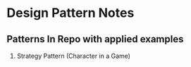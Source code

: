 # Design Pattern Notes

## Patterns In Repo with applied examples
1. Strategy Pattern (Character in a Game)